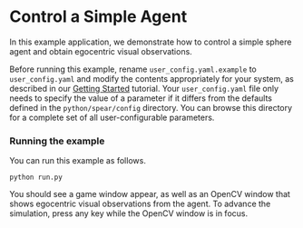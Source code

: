 # Control a Simple Agent

In this example application, we demonstrate how to control a simple sphere agent and obtain egocentric visual observations.

Before running this example, rename `user_config.yaml.example` to `user_config.yaml` and modify the contents appropriately for your system, as described in our [Getting Started](../../docs/getting_started.md) tutorial. Your `user_config.yaml` file only needs to specify the value of a parameter if it differs from the defaults defined in the `python/spear/config` directory. You can browse this directory for a complete set of all user-configurable parameters.

### Running the example

You can run this example as follows.

```console
python run.py
```

You should see a game window appear, as well as an OpenCV window that shows egocentric visual observations from the agent. To advance the simulation, press any key while the OpenCV window is in focus.
